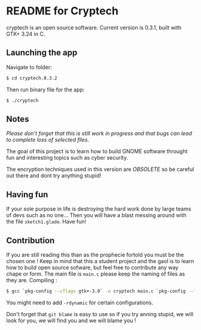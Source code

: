 README for Cryptech 
========================
cryptech is an open source software. Current version is 0.3.1, built with GTK+ 3.24 in C.

## Launching the app
Navigate to folder:
```bash
$ cd cryptech.0.3.2
```
Then run binary file for the app:
```bash
$ ./cryptech
```
## Notes

*Please don't forget that this is still work in progress and that bugs can lead to complete loss of selected files.*

The goal of this project is to learn how to build GNOME software throught fun and interesting topics such as cyber security.

The encryption techniques used in this version are *OBSOLETE* so be careful out there and dont try anything stupid! 

## Having fun 
If your sole purpose in life is destroying the hard work done by large teams of devs such as no one…
Then you will have a blast messing around with the file `sketch1.glade`.
Have fun!

## Contribution
If you are still reading this than as the prophecie fortold you must be the chosen one !
Keep in mind that this a student project and the gaol is to learn how to build open source sofware, but feel free to contribute any way chape or form. The main file is `main.c` please keep the naming of files as they are.
Compiling :
```bash
$ gcc `pkg-config --cflags gtk+-3.0` -o cryptech main.c `pkg-config --libs gtk+-3.0`
```
You might need to add `-rdynamic` for certain configurations.

Don't forget that `git blame` is easy to use so if you try anning stupid, we will look for you, we will find you and we will blame you !
